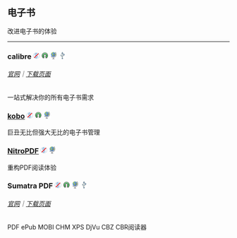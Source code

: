 ## 电子书

改进电子书的体验

---

### calibre ![](/assets/图片2.png) ![](/assets/open-source-icon.png) ![](/assets/earth-globe.png) ![](/assets/usb.png)

###### [官网](http://calibre-ebook.com/)｜[下载页面](http://calibre-ebook.com/download)

一站式解决你的所有电子书需求

### [kobo](https://www.kobo.com/desktop) ![](/assets/图片2.png) ![](/assets/open-source-icon.png) ![](/assets/earth-globe.png)

巨丑无比但强大无比的电子书管理

### [NitroPDF](https://www.gonitro.com/pdf-reader) ![](/assets/图片2.png) ![](/assets/earth-globe.png)

重构PDF阅读体验

### Sumatra PDF ![](/assets/图片2.png) ![](/assets/open-source-icon.png) ![](/assets/earth-globe.png) ![](/assets/usb.png)

###### [官网](http://www.sumatrapdfreader.org/free-pdf-reader.html)｜[下载页面](http://www.sumatrapdfreader.org/download-free-pdf-viewer.html)

PDF ePub MOBI CHM XPS DjVu CBZ CBR阅读器

